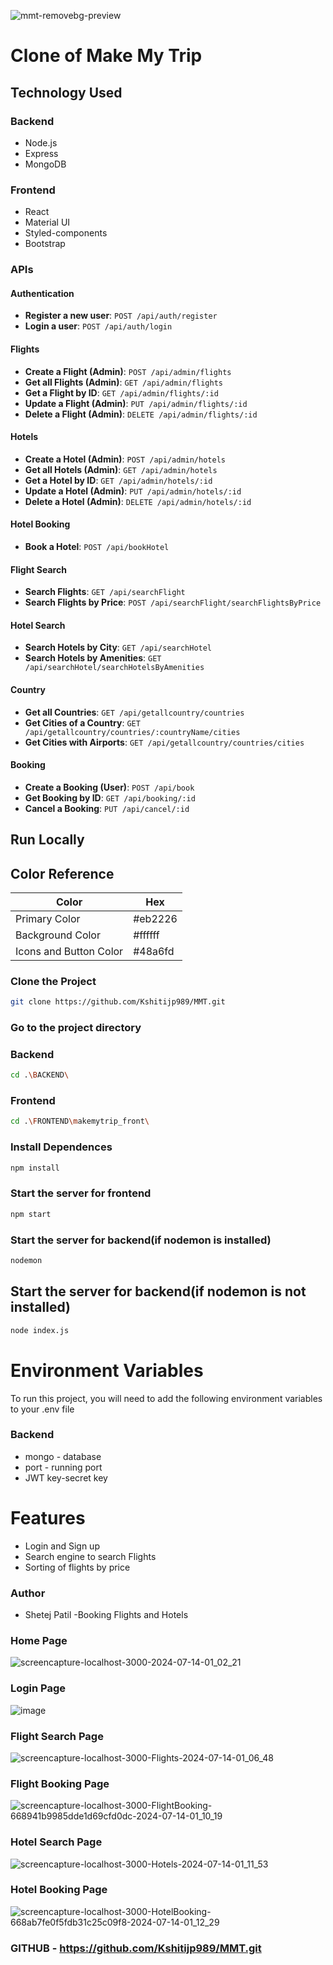 ![mmt-removebg-preview](https://github.com/user-attachments/assets/35c9f5d7-a8a9-4dc5-80e8-53f980515fcd)

# Clone of Make My Trip

## Technology Used

### Backend
- Node.js
- Express
- MongoDB

### Frontend
- React
- Material UI
- Styled-components
- Bootstrap

### APIs

#### Authentication
- **Register a new user**: `POST /api/auth/register`
- **Login a user**: `POST /api/auth/login`

#### Flights
- **Create a Flight (Admin)**: `POST /api/admin/flights`
- **Get all Flights (Admin)**: `GET /api/admin/flights`
- **Get a Flight by ID**: `GET /api/admin/flights/:id`
- **Update a Flight (Admin)**: `PUT /api/admin/flights/:id`
- **Delete a Flight (Admin)**: `DELETE /api/admin/flights/:id`

#### Hotels
- **Create a Hotel (Admin)**: `POST /api/admin/hotels`
- **Get all Hotels (Admin)**: `GET /api/admin/hotels`
- **Get a Hotel by ID**: `GET /api/admin/hotels/:id`
- **Update a Hotel (Admin)**: `PUT /api/admin/hotels/:id`
- **Delete a Hotel (Admin)**: `DELETE /api/admin/hotels/:id`

#### Hotel Booking
- **Book a Hotel**: `POST /api/bookHotel`

#### Flight Search
- **Search Flights**: `GET /api/searchFlight`
- **Search Flights by Price**: `POST /api/searchFlight/searchFlightsByPrice`

#### Hotel Search
- **Search Hotels by City**: `GET /api/searchHotel`
- **Search Hotels by Amenities**: `GET /api/searchHotel/searchHotelsByAmenities`

#### Country
- **Get all Countries**: `GET /api/getallcountry/countries`
- **Get Cities of a Country**: `GET /api/getallcountry/countries/:countryName/cities`
- **Get Cities with Airports**: `GET /api/getallcountry/countries/cities`

#### Booking
- **Create a Booking (User)**: `POST /api/book`
- **Get Booking by ID**: `GET /api/booking/:id`
- **Cancel a Booking**: `PUT /api/cancel/:id`

## Run Locally



## Color Reference
| Color                  | Hex     |
|------------------------|---------|
| Primary Color          | #eb2226 |
| Background Color       | #ffffff |
| Icons and Button Color | #48a6fd |


### Clone the Project
```bash
git clone https://github.com/Kshitijp989/MMT.git
```
### Go to the project directory

### Backend
```bash
cd .\BACKEND\
```

### Frontend
```bash
cd .\FRONTEND\makemytrip_front\
```
### Install Dependences
```bash
npm install
```
### Start the server for frontend
```bash
npm start
```

### Start the server for backend(if nodemon is installed)
```bash
nodemon 
```
## Start the server for backend(if nodemon is not installed)
```bash
node index.js
```


# Environment Variables

To run this project, you will need to add the following environment variables to your .env file

### Backend
- mongo - database
- port - running port
- JWT key-secret key

# Features
- Login and Sign up
- Search engine to search Flights
- Sorting of flights by price

### Author
- Shetej Patil
-Booking Flights and Hotels

### Home Page
![screencapture-localhost-3000-2024-07-14-01_02_21](https://github.com/user-attachments/assets/8b698411-7525-4901-9728-0db406b661bd)


### Login Page
![image](https://github.com/user-attachments/assets/a950f52b-1332-480f-84d6-9380c9041753)


### Flight Search Page
![screencapture-localhost-3000-Flights-2024-07-14-01_06_48](https://github.com/user-attachments/assets/e0b83298-7010-468c-abd6-aaea44485e36)


### Flight Booking  Page
![screencapture-localhost-3000-FlightBooking-668941b9985dde1d69cfd0dc-2024-07-14-01_10_19](https://github.com/user-attachments/assets/3691e48d-e1e2-4de0-914e-ca7e68739899)

### Hotel Search Page
![screencapture-localhost-3000-Hotels-2024-07-14-01_11_53](https://github.com/user-attachments/assets/cf8fd237-1923-404e-9596-0b1649928981)

### Hotel Booking  Page
![screencapture-localhost-3000-HotelBooking-668ab7fe0f5fdb31c25c09f8-2024-07-14-01_12_29](https://github.com/user-attachments/assets/2edbfd5e-cac9-4ea4-b583-0215516086c2)

### GITHUB - https://github.com/Kshitijp989/MMT.git


